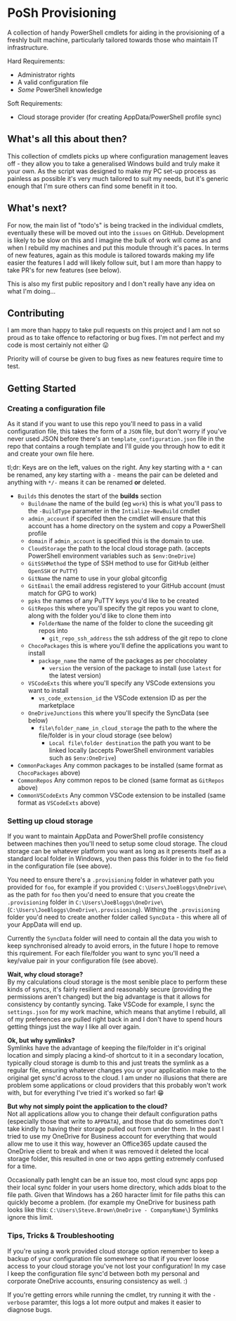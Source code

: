# PoSh Provisioning
A collection of handy PowerShell cmdlets for aiding in the provisioning of a freshly built machine, particularly tailored towards those who maintain IT infrastructure.

Hard Requirements:
  * Administrator rights
  * A valid configuration file
  * _Some_ PowerShell knowledge

Soft Requirements:
  * Cloud storage provider (for creating AppData/PowerShell profile sync)

## What's all this about then?
This collection of cmdlets picks up where configuration management leaves off - they allow you to take a generalised Windows build and truly make it your own.
As the script was designed to make my PC set-up process as painless as possible it's very much tailored to suit my needs, but it's generic enough that I'm sure others can find some benefit in it too.

## What's next?
For now, the main list of "todo's" is being tracked in the individual cmdlets, eventually these will be moved out into the `issues` on GitHub.
Development is likely to be slow on this and I imagine the bulk of work will come as and when I rebuild my machines and put this module through it's paces.
In terms of new features, again as this module is tailored towards making my life easier the features I add will likely follow suit, but I am more than happy to take PR's for new features (see below).

This is also my first public repository and I don't really have any idea on what I'm doing...

## Contributing
I am more than happy to take pull requests on this project and I am not so proud as to take offence to refactoring or bug fixes. 
I'm not perfect and my code is most certainly not either 😛

Priority will of course be given to bug fixes as new features require time to test.

## Getting Started

### Creating a configuration file
As it stand if you want to use this repo you'll need to pass in a valid configuration file, this takes the form of a `JSON` file, but don't worry if you've never used JSON before there's an `template_configuration.json` file in the repo that contains a rough template and I'll guide you through how to edit it and create your own file here.

tl;dr: Keys are on the left, values on the right. Any key starting with a `*` can be renamed, any key starting with a `-` means the pair can be deleted and anything with `*/-` means it can be renamed **or** deleted.

- `Builds` this denotes the start of the **builds** section   
    - `Buildname` the name of the build (eg `work`) this is what you'll pass to the `-BuildType` parameter in the `Intialize-NewBuild` cmdlet  
    - `admin_account` if specifed then the cmdlet will ensure that this account has a home directory on the system and copy a PowerShell profile  
    - `domain` if `admin_account` is specified this is the domain to use.  
    - `CloudStorage` the path to the local cloud storage path. (accepts PowerShell environment variables such as `$env:OneDrive`)  
    - `GitSSHMethod` the type of SSH method to use for GitHub (either `OpenSSH` or `PuTTY`)  
    - `GitName` the name to use in your global gitconfig  
    - `GitEmail` the email address registered to your GitHub account (must match for GPG to work)  
    - `ppks` the names of any PuTTY keys you'd like to be created  
    - `GitRepos` this where you'll specify the git repos you want to clone, along with the folder you'd like to clone them into  
        - `FolderName` the name of the folder to clone the suceeding git repos into  
            - `git_repo_ssh_address` the ssh address of the git repo to clone  
    - `ChocoPackages` this is where you'll define the applications you want to install  
        - `package_name` the name of the packages as per chocolatey  
            - `version` the version of the package to install (use `latest` for the latest version)  
    - `VSCodeExts` this where you'll specify any VSCode extensions you want to install  
        - `vs_code_extension_id` the VSCode extension ID as per the marketplace  
    - `OneDriveJunctions` this where you'll specify the SyncData (see below)  
        - `file\folder_name_in_cloud_storage` the path to the where the file/folder is in your cloud storage (see below)  
            - `Local file\folder destination` the path you want to be linked locally (accepts PowerShell environment variables such as `$env:OneDrive`)  
- `CommonPackages` Any common packages to be installed (same format as `ChocoPackages` above)  
- `CommonRepos` Any common repos to be cloned (same format as `GitRepos` above)  
- `CommonVSCodeExts` Any common VSCode extension to be installed (same format as `VSCodeExts` above)  


### Setting up cloud storage
If you want to maintain AppData and PowerShell profile consistency between machines then you'll need to setup some cloud storage.
The cloud storage can be whatever platform you want as long as it presents itself as a standard local folder in Windows, you then pass this folder in to the `foo` field in the configuration file (see above).

You need to ensure there's a `.provisioning` folder in whatever path you provided for `foo`, for example if you provided `C:\Users\JoeBloggs\OneDrive\` as the path for `foo` then you'd need to ensure that you create the `.provisioning` folder in `C:\Users\JoeBloggs\OneDrive\` (`C:\Users\JoeBloggs\OneDrive\.provisioning`).
Withing the `.provisioning` folder you'd need to create another folder called `SyncData` - this where all of your AppData will end up.

Currently the `SyncData` folder will need to contain all the data you wish to keep synchronised already to avoid errors, in the future I hope to remove this rquirement.
For each file/folder you want to sync you'll need a key/value pair in your configuration file (see above).

**Wait, why cloud storage?**  
By my calculations cloud storage is the most senible place to perform these kinds of syncs, it's fairly resilient and reasonably secure (providing the permissions aren't changed) but the big advantage is that it allows for consistency by contantly syncing.
Take VSCode for example, I sync the `settings.json` for my work machine, which means that anytime I rebuild, all of my preferences are pulled right back in and I don't have to spend hours getting things just the way I like all over again.

**Ok, but why symlinks?**  
Symlinks have the advantage of keeping the file/folder in it's original location and simply placing a kind-of shortcut to it in a secondary location, typically cloud storage is dumb to this and just treats the symlink as a regular file, ensuring whatever changes you or your application make to the original get sync'd across to the cloud.
I am under no illusions that there are problem some applications or cloud providers that this probably won't work with, but for everything I've tried it's worked so far! 😁

**But why not simply point the application to the cloud?**  
Not all applications allow you to change their default configuration paths (especially those that write to `APPDATA`), and those that do sometimes don't take kindly to having their storage pulled out from under them.
In the past I tried to use my OneDrive for Business account for everything that would allow me to use it this way, however an Office365 update caused the OneDrive client to break and when it was removed it deleted the local storage folder, this resulted in one or two apps getting extremely confused for a time.

Occasionally path lenght can be an issue too, most cloud sync apps pop their local sync folder in your users home directory, which adds bloat to the file path. Given that Windows has a 260 haracter limit for file paths this can quickly become a problem. (for example my OneDrive for business path looks like this: `C:\Users\Steve.Brown\OneDrive - CompanyName\`)
Symlinks ignore this limit.

### Tips, Tricks & Troubleshooting
If you're using a work provided cloud storage option remember to keep a backup of your configuration file somewhere so that if you ever loose access to your cloud storage you've not lost your configuration! 
In my case I keep the configuration file sync'd between both my personal and corporate OneDrive accounts, ensuring consistency as well. :) 

If you're getting errors while running the cmdlet, try running it with the `-verbose` paramter, this logs a lot more output and makes it easier to diagnose bugs.